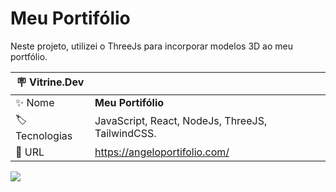 # Meu Portifólio

Neste projeto, utilizei o ThreeJs para incorporar modelos 3D ao meu portfólio.

| :placard: Vitrine.Dev |     |
| -------------  | --- |
| :sparkles: Nome        | **Meu Portifólio**
| :label: Tecnologias | JavaScript, React, NodeJs, ThreeJS, TailwindCSS.
| :rocket: URL         | https://angeloportifolio.com/

<!-- Inserir imagem com a #vitrinedev ao final do link -->
![](https://angeloportifolio.com/1200x500.png?text=imagem+lindona+do+meu+projeto#vitrinedev)

